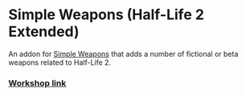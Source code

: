 # Simple Weapons (Half-Life 2 Extended)
An addon for [Simple Weapons](https://github.com/TankNut/simple-weapons) that adds a number of fictional or beta weapons related to Half-Life 2.

### [Workshop link]()
